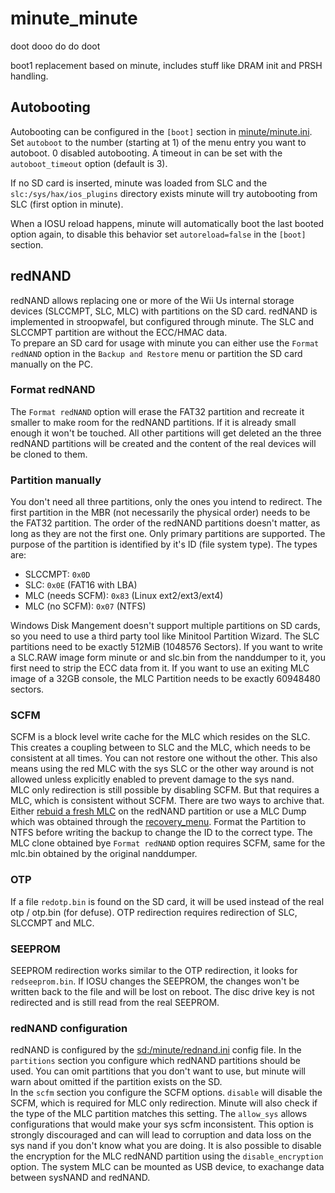 # minute_minute

doot dooo do do doot

boot1 replacement based on minute, includes stuff like DRAM init and PRSH handling.

## Autobooting

Autobooting can be configured in the `[boot]` section in [minute/minute.ini](config_example/minute.ini). Set `autoboot` to the number (starting at 1) of the menu entry you want to autoboot. 0 disabled autobooting. A timeout in can be set with the `autoboot_timeout` option (default is 3).

If no SD card is inserted, minute was loaded from SLC and the `slc:/sys/hax/ios_plugins` directory exists minute will try autobooting from SLC (first option in minute).

When a IOSU reload happens, minute will automatically boot the last booted option again, to disable this behavior set `autoreload=false` in the `[boot]` section.

## redNAND

redNAND allows replacing one or more of the Wii Us internal storage devices (SLCCMPT, SLC, MLC) with partitions on the SD card. redNAND is implemented in stroopwafel, but configured through minute. The SLC and SLCCMPT partition are without the ECC/HMAC data. \
To prepare an SD card for usage with minute you can either use the `Format redNAND` option in the `Backup and Restore` menu or partition the SD card manually on the PC.

### Format redNAND

The `Format redNAND` option will erase the FAT32 partition and recreate it smaller to make room for the redNAND partitions. If it is already small enough it won't be touched. All other partitions will get deleted an the three redNAND partitions will be created and the content of the real devices will be cloned to them.

### Partition manually

You don't need all three partitions, only the ones you intend to redirect. The first partition in the MBR (not necessarily the physical order) needs to be the FAT32 partition. The order of the redNAND partitions doesn't matter, as long as they are not the first one. Only primary partitions are supported. The purpose of the partition is identified by it's ID (file system type).
The types are:

- SLCCMPT: `0x0D`
- SLC: `0x0E` (FAT16 with LBA)
- MLC (needs SCFM): `0x83` (Linux ext2/ext3/ext4)
- MLC (no SCFM): `0x07` (NTFS)

Windows Disk Mangement doesn't support multiple partitions on SD cards, so you need to use a third party tool like Minitool Partition Wizard. The SLC partitions need to be exactly 512MiB (1048576 Sectors). If you want to write a SLC.RAW image form minute or and slc.bin from the nanddumper to it, you first need to strip the ECC data from it. If you want to use an exiting MLC image of a 32GB console, the MLC Partition needs to be exactly 60948480 sectors.

### SCFM

SCFM is a block level write cache for the MLC which resides on the SLC. This creates a coupling between to SLC and the MLC, which needs to be consistent at all times. You can not restore one without the other. This also means using the red MLC with the sys SLC or the other way around is not allowed unless explicitly enabled to prevent damage to the sys nand. \
MLC only redirection is still possible by disabling SCFM. But that requires a MLC, which is consistent without SCFM. There are two ways to archive that. Either [rebuid a fresh MLC](https://gbatemp.net/threads/how-to-upgrading-rebuilding-wii-u-internal-memory-mlc.636309/) on the redNAND partition or use a MLC Dump which was obtained through the [recovery_menu](https://github.com/jan-hofmeier/recovery_menu/releases). Format the Partition to NTFS before writing the backup to change the ID to the correct type. The MLC clone obtained bye `Format redNAND` option requires SCFM, same for the mlc.bin obtained by the original nanddumper.

### OTP

If a file `redotp.bin` is found on the SD card, it will be used instead of the real otp / otp.bin (for defuse). OTP redirection requires redirection of SLC, SLCCMPT and MLC.

###  SEEPROM

SEEPROM redirection works similar to the OTP redirection, it looks for `redseeprom.bin`. If IOSU changes the SEEPROM, the changes won't be written back to the file and will be lost on reboot. The disc drive key is not redirected and is still read from the real SEEPROM.

### redNAND configuration

redNAND is configured by the [sd:/minute/rednand.ini](config_example/rednand.ini) config file.
In the `partitions` section you configure which redNAND partitions should be used. You can omit partitions that you don't want to use, but minute will warn about omitted if the partition exists on the SD. \
In the `scfm` section you configure the SCFM options. `disable` will disable the SCFM, which is required for MLC only redirection. Minute will also check if the type of the MLC partition matches this setting. The `allow_sys` allows configurations that would make your sys scfm inconsistent. This option is strongly discouraged and can will lead to corruption and data loss on the sys nand if you don't know what you are doing.
It is also possible to disable the encryption for the MLC redNAND partition using the `disable_encryption` option.
The system MLC can be mounted as USB device, to exachange data between sysNAND and redNAND.
